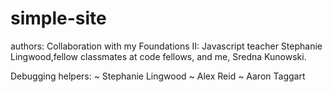 # simple-site
authors: Collaboration with my Foundations II: Javascript teacher Stephanie Lingwood,fellow classmates at code fellows, and me, Sredna Kunowski.

Debugging helpers:
~ Stephanie Lingwood
~ Alex Reid
~ Aaron Taggart 

